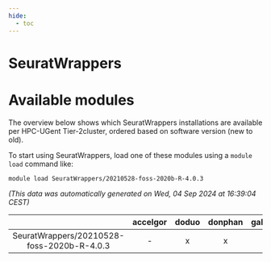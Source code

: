 ```yaml
---
hide:
  - toc
---
```


SeuratWrappers
==============

# Available modules


The overview below shows which SeuratWrappers installations are available per HPC-UGent Tier-2cluster, ordered based on software version (new to old).

To start using SeuratWrappers, load one of these modules using a `module load` command like:

```shell
module load SeuratWrappers/20210528-foss-2020b-R-4.0.3
```

*(This data was automatically generated on Wed, 04 Sep 2024 at 16:39:04 CEST)*  

| |accelgor|doduo|donphan|gallade|joltik|shinx|skitty|
| :---: | :---: | :---: | :---: | :---: | :---: | :---: | :---: |
|SeuratWrappers/20210528-foss-2020b-R-4.0.3|-|x|x|x|x|-|x|
